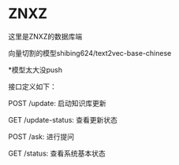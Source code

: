 # ZNXZ
这里是ZNXZ的数据库端

向量切割的模型shibing624/text2vec-base-chinese

*模型太大没push

接口定义如下：

POST /update: 启动知识库更新

GET /update-status: 查看更新状态

POST /ask: 进行提问

GET /status: 查看系统基本状态
